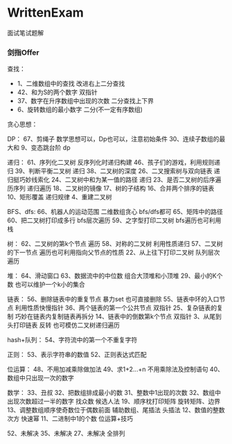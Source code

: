 # WrittenExam
面试笔试题解

### 剑指Offer
查找：
- 	1、二维数组中的查找 改进右上二分查找
- 	42、和为S的两个数字 双指针
- 	37、数字在升序数组中出现的次数 二分查找上下界
-	6、旋转数组的最小数字 二分(不一定有序数组)

贪心思想：

DP：
	67、剪绳子 数学思想可以，Dp也可以，注意初始条件
	30、连续子数组的最大和
	9、变态跳台阶 dp

递归：
	61、序列化二叉树 反序列化时递归构建
	46、孩子们的游戏，利用规则递归
	39、判断平衡二叉树 递归
	38、二叉树的深度
	26、二叉搜索树与双向链表 递归挺巧妙线索化
	24、二叉树中和为某一值的路径 递归
	23、是否二叉树的后序遍历序列 递归遍历
	18、二叉树的镜像 
	17、树的子结构
	16、合并两个排序的链表
	10、矩形覆盖 递归规律
	4、重建二叉树


BFS、dfs:
	66、机器人的运动范围 二维数组贪心 bfs/dfs都可
	65、矩阵中的路径 
	60、把二叉树打印成多行 bfs层次遍历
	59、之字型打印二叉树 bfs遍历也可利用栈

树：
	62、二叉树的第k个节点 遍历
	58、对称的二叉树 利用性质递归
	57、二叉树的下一节点 遍历也可利用指向父节点的性质
	22、从上往下打印二叉树 队列层次遍历

堆：
	64、滑动窗口 
	63、数据流中的中位数 组合大顶堆和小顶堆
	29、最小的K个数 也可以维护一个k小的集合


链表：
	56、删除链表中的重复节点 暴力set 也可直接删除
	55、链表中环的入口节点 利用性质快慢指针
	36、两个链表的第一个公共节点 双指针
	25、复杂链表的复制 巧妙在链表内复制链表再拆分
	14、链表中的倒数第k个节点 双指针
	3、从尾到头打印链表 反转 也可模仿二叉树递归遍历

hash+队列：
	54、字符流中的第一个不重复字符

正则：
	53、表示字符串的数值
	52、正则表达式匹配

位运算：
	48、不用加减乘除做加法
	49、求1+2...+n 不用乘除法及控制语句
	40、数组中只出现一次的数字

数学：
	33、丑叔
	32、把数组排成最小的数
	31、整数中1出现的次数 
	32、数组中出现次数超过一半的数字 找众数 候选人法
	19、顺序枕打印矩阵 旋转矩阵、边界
	13、调整数组顺序使奇数位于偶数前面 辅助数组、尾插法 头插法
	12、数值的整数次方 快速幂
	11、二进制中1的个数 位运算+技巧




52、未解决
35、未解决
27、未解决 全排列
